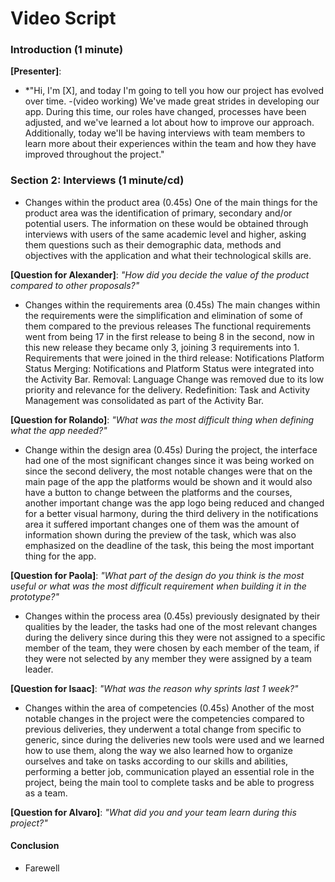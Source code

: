 # Video Script

### **Introduction (1 minute)**
**[Presenter]**:
- *"Hi, I'm [X], and today I'm going to tell you how our project has evolved over time.
-(video working)
We've made great strides in developing our app. During this time, our roles have changed, processes
have been adjusted, and we've learned a lot about how to improve our approach.
Additionally, today we'll be having interviews with team members to learn more about their experiences within the team and how they have improved throughout the project."

### **Section 2: Interviews (1 minute/cd)**

- Changes within the product area (0.45s)
One of the main things for the product area was the identification of primary, secondary and/or potential users. The information on these would be obtained through interviews with users of the same academic level and higher, asking them questions such as their demographic data, methods and objectives with the application and what their technological skills are.

**[Question for Alexander]**: *"How did you decide the value of the product compared to other proposals?"*

- Changes within the requirements area (0.45s)
The main changes within the requirements were the simplification and elimination of some of them compared to the previous releases
The functional requirements went from being 17 in the first release to being 8 in the second, now in this new release they became only 3, joining 3 requirements into 1.
Requirements that were joined in the third release:
Notifications
Platform Status
Merging: Notifications and Platform Status were integrated into the Activity Bar.
Removal: Language Change was removed due to its low priority and relevance for the delivery.
Redefinition: Task and Activity Management was consolidated as part of the Activity Bar.

**[Question for Rolando]**: *"What was the most difficult thing when defining what the app needed?"*

- Change within the design area (0.45s)
During the project, the interface had one of the most significant changes since it was being worked on since the second delivery, the most notable changes
were that on the main page of the app the platforms would be shown and it would also have a button to change between the platforms and
the courses, another important change was the app logo being reduced and changed for a better visual harmony, during the
third delivery in the notifications area it suffered important changes one of them was the amount of information shown during
the preview of the task, which was also emphasized on the deadline of the task, this being the most important thing for the app.

**[Question for Paola]**: *"What part of the design do you think is the most useful or what was the most difficult requirement when building it in the prototype?"*

- Changes within the process area (0.45s)
previously designated by their qualities by the leader, the tasks had one of the most relevant changes during the delivery since during this they were not assigned
to a specific member of the team, they were chosen by each member of the team, if they were not selected by any member they were assigned by a team leader.

**[Question for Isaac]**: *"What was the reason why sprints last 1 week?"*

- Changes within the area of ​​competencies (0.45s)
Another of the most notable changes in the project were the competencies compared to previous deliveries, they underwent a total change from specific to generic, since during the deliveries new tools were used and we learned how to use them, along the way we also learned how to organize ourselves and take on tasks according to our skills and abilities, performing a better job, communication played an essential role in the project, being the main tool to complete tasks and be able to progress as a team.

**[Question for Alvaro]**: *"What did you and your team learn during this project?"*

#### **Conclusion**
- Farewell